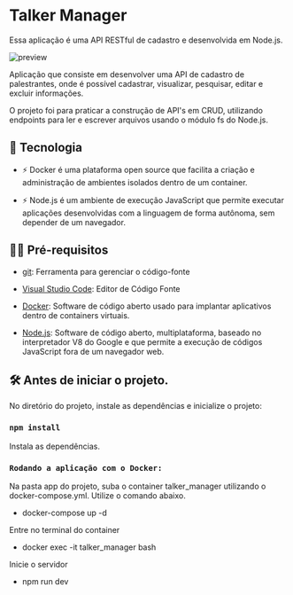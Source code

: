 # Talker Manager

Essa aplicação é uma API RESTful de cadastro e desenvolvida em Node.js.

![preview](.github/preview.gif)

Aplicação que consiste em desenvolver uma API de cadastro de palestrantes, onde é possível cadastrar, visualizar, pesquisar, editar e excluir informações.

O projeto foi para praticar a construção de API's em CRUD, utilizando endpoints para ler e escrever arquivos usando o módulo fs do Node.js.

## 🚀 Tecnologia

- ⚡ Docker é uma plataforma open source que facilita a criação e administração de ambientes isolados dentro de um container.

- ⚡ Node.js é um ambiente de execução JavaScript que permite executar aplicações desenvolvidas com a linguagem de forma autônoma, sem depender de um         navegador.

## ✋🏻 Pré-requisitos

- [git](https://git-scm.com/downloads): Ferramenta para gerenciar o código-fonte

- [Visual Studio Code](https://code.visualstudio.com/): Editor de Código Fonte

- [Docker](https://www.docker.com/): Software de código aberto usado para implantar aplicativos dentro de containers virtuais.

- [Node.js](https://nodejs.org/en): Software de código aberto, multiplataforma, baseado no interpretador V8 do Google e que permite a execução de códigos     JavaScript fora de um navegador web.

## :hammer_and_wrench: Antes de iniciar o projeto.

No diretório do projeto, instale as dependências e inicialize o projeto:

### `npm install`

Instala as dependências.

### `Rodando a aplicação com o Docker:`

Na pasta app do projeto, suba o container talker_manager utilizando o docker-compose.yml. Utilize o comando abaixo.

   - docker-compose up -d

Entre no terminal do container

   - docker exec -it talker_manager bash
   
Inicie o servidor

   - npm run dev
